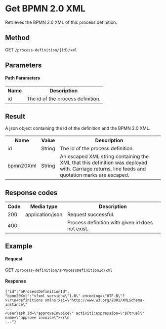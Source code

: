 Get BPMN 2.0 XML
================

Retrieves the BPMN 2.0 XML of this process definition.


Method
------

GET `/process-definition/{id}/xml`


Parameters
----------

#### Path Parameters

<table class="table table-striped">
  <tr>
    <th>Name</th>
    <th>Description</th>
  </tr>
  <tr>
    <td>id</td>
    <td>The id of the process definition.</td>
  </tr>
</table>


Result
------ 

A json object containing the id of the definition and the BPMN 2.0 XML.

<table class="table table-striped">
  <tr>
    <th>Name</th>
    <th>Value</th>
    <th>Description</th>
  </tr>
  <tr>
    <td>id</td>
    <td>String</td>
    <td>The id of the process definition.</td>
  </tr>
  <tr>
    <td>bpmn20Xml</td>
    <td>String</td>
    <td>An escaped XML string containing the XML that this definition was deployed with. Carriage returns, line feeds and quotation marks are escaped.</td>
  </tr>
</table>


Response codes
--------------

<table class="table table-striped">
  <tr>
    <th>Code</th>
    <th>Media type</th>
    <th>Description</th>
  </tr>
  <tr>
    <td>200</td>
    <td>application/json</td>
    <td>Request successful.</td>
  </tr>
  <tr>
    <td>400</td>
    <td></td>
    <td>Process definition with given id does not exist.</td>
  </tr>
</table>


Example
-------

#### Request

<!-- TODO: Insert a 'real' example -->
GET `/process-definition/aProcessDefinitionId/xml`

#### Response

    {"id":"aProcessDefinitionId",
    "bpmn20Xml":"<?xml version=\"1.0\" encoding=\"UTF-8\"?>\r\n<definitions xmlns:xsi=\"http://www.w3.org/2001/XMLSchema-instance\"
    ...
    <userTask id=\"approveInvoice\" activiti:expression=\"${true}\" name=\"approve invoice\">\r\n
    ..."}
